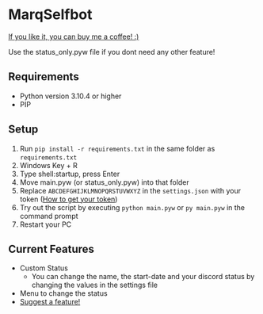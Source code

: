 # MarqSelfbot #

[If you like it, you can buy me a coffee! :)](https://www.buymeacoffee.com/immarq)

Use the status_only.pyw file if you dont need any other feature!  

## Requirements ##
- Python version 3.10.4 or higher
- PIP

## Setup ##

1. Run `pip install -r requirements.txt` in the same folder as `requirements.txt`
2. Windows Key + R
3. Type shell:startup, press Enter
4. Move main.pyw (or status_only.pyw) into that folder
5. Replace `ABCDEFGHIJKLMNOPQRSTUVWXYZ` in the `settings.json` with your token ([How to get your token](https://www.androidauthority.com/get-discord-token-3149920/))
6. Try out the script by executing `python main.pyw` or `py main.pyw` in the command prompt
7. Restart your PC

## Current Features ## 
- Custom Status
  - You can change the name, the start-date and your discord status by changing the values in the settings file
- Menu to change the status
- [Suggest a feature!](https://docs.google.com/forms/d/e/1FAIpQLSeJ4c3O-Yt0zQK8wJm68F241oEblFPy9wqgLzow7oO1wYZfuA/viewform?usp=sf_link)
